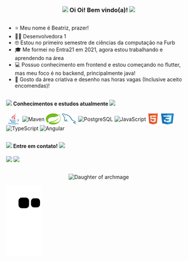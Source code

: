 <div align="center">
  
### <img height="28em" src="https://emoji.discord.st/emojis/9e264e0d-314f-47ad-86ac-189c6d7e8dd9.gif"/> Oi Oi! Bem vindo(a)! <img height="28em" src="https://emoji.discord.st/emojis/9e264e0d-314f-47ad-86ac-189c6d7e8dd9.gif"/>
</div>

  ##
  
- :star: Meu nome é Beatriz, prazer!
- :woman_technologist: Desenvolvedora 1
- 🤓 Estou no primeiro semestre de ciências da computação na Furb 
- 🎓 Me formei no Entra21 em 2021, agora estou trabalhando e aprendendo na área
- 💻 Possuo conhecimento em frontend e estou começando no flutter, mas meu foco é no backend, principalmente java!
- :art: Gosto da área criativa e desenho nas horas vagas (Inclusive aceito encomendas)!  

 ##
  
<div style="display: inline_block">
  <h4><img height="28em" src="https://emoji.discord.st/emojis/KannaPeer.png"/> Conhecimentos e estudos atualmente <img height="28em" src="https://emoji.discord.st/emojis/KannaPeer.png"/></h4>
  <img align="center" title="Java" height="30" width="40" src="https://raw.githubusercontent.com/devicons/devicon/master/icons/java/java-original.svg">
  <img align="center" title="Maven" height="25em" src="https://user-images.githubusercontent.com/87392633/149576543-6e5deac8-3e9b-4a2f-91c8-23b92d124c84.png">
  <img align="center" title="Spring" height="30" width="40" src="https://raw.githubusercontent.com/devicons/devicon/master/icons/spring/spring-original.svg">
  <img align="center" title="MySQL" height="30" width="40" src="https://raw.githubusercontent.com/devicons/devicon/master/icons/mysql/mysql-original.svg">
  <img align="center" title="PostgreSQL" height="32em" src="https://user-images.githubusercontent.com/87392633/149575312-64533d2f-904f-4c56-b20f-6d18beed99fb.png">
  <img align="center" alt="JavaScript" title="JavaScript" src="https://user-images.githubusercontent.com/1680157/87443764-4af82c80-c5cc-11ea-82c2-c368ee12cf6d.png" height="30">
  <img align="center" title="HTML" height="30" width="30" src="https://raw.githubusercontent.com/devicons/devicon/master/icons/html5/html5-original.svg">
  <img align="center" title="CSS" height="30" width="40" src="https://raw.githubusercontent.com/devicons/devicon/master/icons/css3/css3-original.svg">
  <img align="center" alt="TypeScript" title="TypeScript" src="https://user-images.githubusercontent.com/1680157/87443766-4af82c80-c5cc-11ea-8a13-a651f150fa99.png" height="30 width="40"">
  <img align="center" align="center" title="Angular" height="32em" src="https://user-images.githubusercontent.com/87392633/149572839-0273638e-7dc2-4936-958b-aecaeb2bed0c.png">

</div> 
 
  ## 

<div style="display: inline_block">
  <h4><img height="28em" src="https://emoji.discord.st/emojis/fc80f317-0345-4757-ba77-29d26bd1153a.png"/> Entre em contato! <img height="28em" src="https://emoji.discord.st/emojis/fc80f317-0345-4757-ba77-29d26bd1153a.png"/></h4>
</div>
<a href = "mailto:beatrizmaryah8@gmail.com"><img src="https://img.shields.io/badge/-Gmail-%23333?style=for-the-badge&logo=gmail&logoColor=white" target="_blank"></a>
<a href="https://www.linkedin.com/in/beatriz-carmo-0a3094215" target="_blank"><img src="https://img.shields.io/badge/-LinkedIn-%230077B5?style=for-the-badge&logo=linkedin&logoColor=white" target="_blank"></a> 
</div> 

##

<div align="center">
  
![Daughter of archmage](https://user-images.githubusercontent.com/87392633/144949191-a9bcab43-a8b5-41c5-b131-91a757487d5f.gif)
  
</div>

![Snake animation](https://github.com/BeatrizMaryah/BeatrizMaryah/blob/output/github-contribution-grid-snake.svg)
